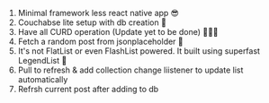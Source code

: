 1. Minimal framework less react native app 😎
2. Couchabse lite setup with db creation 🤗
3. Have all CURD operation (Update yet to be done) 🏃🏼‍♂️
4. Fetch a random post from jsonplaceholder 🤿
5. It's not FlatList or even FlashList powered. It built using superfast LegendList 🚝
6. Pull to refresh & add collection change liistener to update list automatically 
7. Refrsh current post after adding to db

